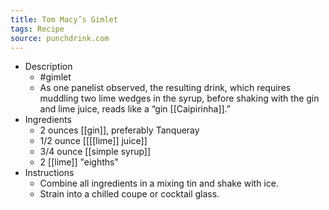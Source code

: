 ```yaml
---
title: Tom Macy’s Gimlet
tags: Recipe
source: punchdrink.com
---
```


- Description
	- #gimlet
	- As one panelist observed, the resulting drink, which requires muddling two lime wedges in the syrup, before shaking with the gin and lime juice, reads like a “gin [[Caipirinha]].”
- Ingredients
	- 2 ounces [[gin]], preferably Tanqueray
	- 1/2 ounce [[[[lime]] juice]]
	- 3/4 ounce [[simple syrup]]
	- 2 [[lime]] "eighths"
- Instructions
	- Combine all ingredients in a mixing tin and shake with ice.
	- Strain into a chilled coupe or cocktail glass.